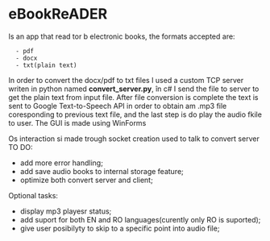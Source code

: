 ﻿# eBookReADER
 Is an app that read tor b electronic books, the formats accepted are:

      - pdf
      - docx
      - txt(plain text)

In order to convert the docx/pdf to txt files I used a custom TCP server writen in python named **convert_server.py**, în c# I send the file to server to get the  plain text from input file.
After file conversion is complete the text is sent to Google Text-to-Speech API in order to obtain am .mp3 file coresponding to previous text file, and the last step is do play the audio fkile to user.
The GUI is made using WinForms

Os interaction si made trough socket creation used to talk to convert server
TO DO:

  - add more error handling;
  - add save audio books to internal storage feature;
  - optimize both convert server and client;

Optional tasks:

  - display mp3 playesr status;
  - add suport for both EN and RO languages(curently only RO is suported);  
  - give user posibilyty to skip to a specific point into audio file;
  
